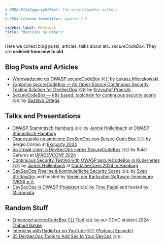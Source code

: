 ```yaml
---
# SPDX-FileCopyrightText: the secureCodeBox authors
#
# SPDX-License-Identifier: Apache-2.0

sidebar_label: Mentions
title: "Mentions by Others"
---
```


Here we collect blog posts, articles, talks about etc. _secureCodeBox_. They are **ordered from new to old**.

## Blog Posts and Articles

- [Wprowadzenie do OWASP secureCodeBox][lukasz-post] 🇵🇱 by [Łukasz Mieczkowski][lukasz-blog].
- [Exploring secureCodeBox — An Open-Source Continuous Security Testing Solution for DevSecOps][theowni-post] 🇬🇧 by [Krzysztof Pranczk][theowni-author].
- [SecureCodeBox — k8s based, toolchain for continuous security scans][gortega-post] 🇬🇧 by [Gustavo Ortega][gortega-author].

## Talks and Presentations

- [OWASP Stammtisch Hamburg](https://owasp.org/www-chapter-germany/stammtische/hamburg/#72-stammtisch-2442025) 🇬🇧 by [Jannik Hollenbach][jannik] at [OWASP Stammtisch Hamburg][owasp-stammtisch-hamburg]
- [Orquestando un ambiente DevSecOps con Secure Code Box](https://www.youtube.com/watch?v=upjbzQTM7Bo) 🇪🇸 by Sergio Correa at [Ekoparty 2024][ekoparty]
- [Быстрый старт в DevSecOps через SecureCodeBox](https://www.youtube.com/watch?v=upjbzQTM7Bo) 🇷🇺 by Bulat Gafurov at [UFADEVCONF 2024][ufa-coder]
- [Continuous Security Testing with OWASP secureCodeBox in Kubernetes](https://www.youtube.com/watch?v=M3zbRGASlJc) 🇬🇧 by [Jannik Hollenbach][jannik] at [ContainerDays 2024 in Hamburg](https://www.containerdays.io/containerdays-conference-2024/)
- [DevSecOps Pipeline & kontinuierliche Security Scans](https://www.youtube.com/watch?v=I_C8E4_F1Do) 🇩🇪 by [Sven Strittmatter][weltraumschaf] and hosted by [Verein der Karlsruher Software-Ingenieure (VKSI) e.V.][vksi].
- [DevSecOps in OWASP-Projekten](https://www.youtube.com/watch?v=MNdprBU2Pac) 🇩🇪 by [Timo Pagel][timo-pagel] and hosted by [Micromata][micromata-blog].

## Random Stuff

- [Enhanced secureCodeBox CLI Tool](https://www.youtube.com/watch?v=OTkYM9UYcJc) 🇬🇧 by our GDoC student 2024 [Thibaut Batale](https://www.linkedin.com/in/magnim-thibaut-batale-905843208/).
- [Interview with RadioTux on YouTube][radiotux-youtube] 🇩🇪 ([Podcast Episode][radiotux-podcast]).
- [35 DevSecOps Tools to Add Sec to Your DevOps][thechief.io] 🇬🇧.

[theowni-post]:     https://itnext.io/exploring-securecodebox-an-open-source-continuous-security-testing-solution-for-devsecops-b233fc5341e1
[theowni-author]:   https://medium.com/@theowni
[gortega-post]:     https://gortega.medium.com/securecodebox-an-interesting-tool-bab410185b77
[gortega-author]:   https://gortega.medium.com/
[thechief.io]:      https://thechief.io/c/editorial/35-devsecops-tools-to-add-sec-to-your-devops/
[timo-pagel]:       https://pagel.pro/
[micromata-blog]:   http://web.archive.org/web/20230528192911/https://www.micromata.de/blog/devsecops-projekte-owasp/
[lukasz-post]:      https://sekurak.pl/wprowadzenie-do-owasp-securecodebox/
[lukasz-blog]:      https://vilya.pl/owasp-securecodebox-historia-pewnego-artykulu/
[radiotux-youtube]: https://www.youtube.com/watch?v=PaERL7igyqQ
[radiotux-podcast]: https://www.radiotux.de/index.php?/archives/8100-RadioTux-Sendung-AprilMai-2024.html
[weltraumschaf]:    https:/www.weltraumschaf.de/
[jannik]:           https://github.com/J12934
[vksi]:             https://vksi.de/
[ufa-coder]:        http://dc.ufacoder.com/
[ekoparty]:         https://ekoparty.org/
[owasp-stammtisch-hamburg]: https://owasp.org/www-chapter-germany/stammtische/hamburg/
